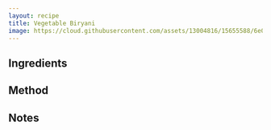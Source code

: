 ```yaml
---
layout: recipe
title: Vegetable Biryani
image: https://cloud.githubusercontent.com/assets/13004816/15655588/6e02be7e-266c-11e6-9d3e-4251c6f6aa27.jpg
---
```


## Ingredients



## Method


## Notes








